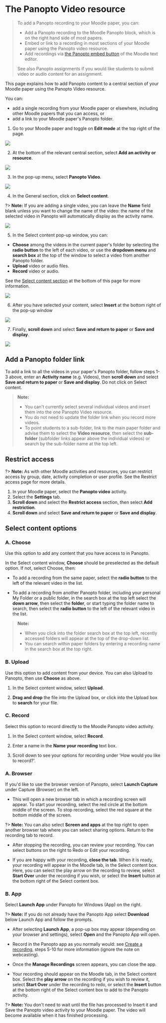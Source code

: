 # The Panopto Video resource

> To add a Panopto recording to your Moodle paper, you can:
>
> - Add a Panopto recording to the Moodle Panopto block, which is on the right hand side of most papers.
> - Embed or link to a recording in most sections of your Moodle paper using the Panopto video resource.
> - Add recordings via [the Panopto embed button](the-panopto-embed-button.md) of the Moodle text editor.
>
> See also Panopto assignments if you would like students to submit video or audio content for an assignment.

This page explains how to add Panopto content to a central section of your Moodle paper using the Panopto Video resource.

You can:

- add a single recording from your Moodle paper or elsewhere, including other Moodle papers that you can access, or
- add a link to your Moodle paper's Panopto folder.

1. Go to your Moodle paper and toggle on **Edit mode** at the top right of the page.

![](images/editmodemainpageturnon.jpg)

2. At the bottom of the relevant central section, select **Add an activity or resource**.

![](images/Add_activity_or_resource.jpg)

3. In the pop-up menu, select **Panopto Video**.

![](images/activitiespanoptovideoselected.jpg)

4. In the General section, click on **Select content**.

?> **Note:** If you are adding a single video, you can leave the **Name** field blank unless you want to change the name of the video: the name of the selected video in Panopto will automatically display as the activity name.

![](images/addingnewexternalselectcontent.jpg)

5. In the Select content pop-up window, you can:
  - **Choose** among the videos in the current paper's folder by selecting the **radio button** to the left of each video, or use the **dropdown menu** and **search box** at the top of the window to select a video from another Panopto folder.
  - **Upload** video or audio files.
  - **Record** video or audio.

See the [Select content section](#Select-content-options) at the bottom of this page for more information. 

![](images/panoptoactivitiesselectcontentchoose.jpg)

6. After you have selected your content, select **Insert** at the bottom right of the pop-up window

![](images/panoptoactivityafterselectinsert.jpg)

7. Finally, **scroll down** and select **Save and return to paper** or **Save and display**.

![](images/saveandreturnsaveanddisplayactivitiesandresourcesselect.jpg)

## Add a Panopto folder link

To add a link to all the videos in your paper's Panopto folder, follow steps 1-3 above, enter an **Activity name** (e.g. Videos), then **scroll down** and select **Save and return to paper** or **Save and display**. Do not click on Select content.

> **Note:**
> - You can't currently select several individual videos and insert them into the one Panopto Video resource.
> - You do not need to update the folder link when you record more videos.
> - To point students to a sub-folder, link to the main paper folder and advise them to select the **Video resource**, then select the **sub-folder** (subfolder links appear above the individual videos) or search by the sub-folder name at the top left.

## Restrict access

?> **Note:** As with other Moodle activities and resources, you can restrict access by group, date, activity completion or user profile. See the Restrict access page for more details.

1. In your Moodle paper, select the **Panopto video** activity.
2. Select the **Settings** tab.
3. **Scroll down** and select the **Restrict access** section, then select **Add restriction**.
4. **Scroll down** and select **Save and return to paper** or **Save and display**.

## Select content options

### A. Choose

Use this option to add any content that you have access to in Panopto.

In the Select content window, **Choose** should be preselected as the default option. If not, select Choose, then:

- To add a recording from the same paper, select the **radio button** to the left of the relevant video in the list.

- To add a recording from another Panopto folder, including your personal My Folder or a public folder, in the search box at the top left select the **down arrow**, then select the **folder**, or start typing the folder name to search, then select the **radio button** to the left of the relevant video in the list.

> **Note:**
> - When you click into the folder search box at the top left, recently accessed folders will appear at the top of the drop-down list.
> - You can search within paper folders by entering a recording name in the search box at the top right.

### B. Upload

Use this option to add content from your device. You can also Upload to Panopto, then use **Choose** as above.

1. In the Select content window, select **Upload**.

2. **Drag and drop** the file into the Upload box, or click into the Upload box to **search** for your file.

### C. Record

Select this option to record directly to the Moodle Panopto video activity.

1. In the Select content window, select **Record**.

2. Enter a name in the **Name your recording** text box.

3. Scroll down to see your options for recording under 'How would you like to record?'.

### A. Browser

If you'd like to use the browser version of Panopto, select **Launch Capture** under Capture (Browser) on the left.

- This will open a new browser tab in which a recording screen will appear. To start your recording, select the red circle at the bottom middle of the screen. To stop recording, select the red square at the bottom middle of the screen.


?> **Note:** You can also select **Screen and apps** at the top right to open another browser tab where you can select sharing options. Return to the recording tab to record. 

- After stopping the recording, you can review your recording. You can select buttons on the right to Redo or Edit your recording.

- If you are happy with your recording, **close the tab**. When it is ready, your recording will appear in the Moodle tab, in the Select content box. Here, you can select the play arrow on the recording to review, select **Start Over** under the recording if you wish, or select the **Insert** button at the bottom right of the Select content box.

### B. App

Select **Launch App** under Panopto for Windows (App) on the right.

?> **Note:** If you do not already have the Panopto App select **Download** below Launch App and follow the prompts.

- After selecting **Launch App**, a pop-up box may appear (depending on your browser and settings), select **Open** and the Panopto App will open.

- Record in the Panopto app as you normally would: see [Create a recording](create-a-recording-or-webcast.md), steps 5-10 for more information (ignore the note on webcasting).

- Once the **Manage Recordings** screen appears, you can close the app.

- Your recording should appear on the Moodle tab, in the Select content box. Select the **play arrow** on the recording if you wish to review it, select **Start Over** under the recording to redo, or select the **Insert** button at the bottom right of the Select content box to add to the Panopto activity.

?> **Note:** You don't need to wait until the file has processed to Insert it and Save the Panopto video activity to your Moodle paper. The video will become available when it has finished processing.
